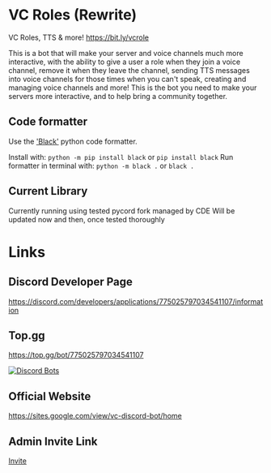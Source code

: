 # VC Roles (Rewrite)

VC Roles, TTS & more!
https://bit.ly/vcrole

This is a bot that will make your server and voice channels much more interactive, with the ability to give a user a role when they join a voice channel, remove it when they leave the channel, sending TTS messages into voice channels for those times when you can't speak, creating and managing voice channels and more! This is the bot you need to make your servers more interactive, and to help bring a community together.

## Code formatter

Use the ['Black'](https://black.readthedocs.io/en/stable/getting_started.html) python code formatter.

Install with: `python -m pip install black` or `pip install black`
Run formatter in terminal with: `python -m black .` or `black .`

## Current Library 

Currently running using tested pycord fork managed by CDE [](https://github.com/CDE90/pycord)
Will be updated now and then, once tested thoroughly 

# Links

## Discord Developer Page

https://discord.com/developers/applications/775025797034541107/information


## Top.gg

https://top.gg/bot/775025797034541107

[![Discord Bots](https://top.gg/api/widget/775025797034541107.svg)](https://top.gg/bot/775025797034541107)


## Official Website

https://sites.google.com/view/vc-discord-bot/home

## Admin Invite Link

[Invite](https://discord.com/api/oauth2/authorize?client_id=775025797034541107&permissions=300944400&scope=bot%20applications.commands)
